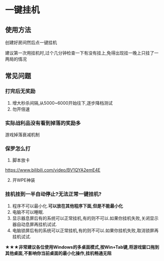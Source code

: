 # 一键挂机

## 使用方法

创建好房间然后点一键挂机

建议第一次用挂机时,过个几分钟检查一下有没有挂上,免得出现挂一晚上只挂了一两局的情况

## 常见问题

### 打完后无奖励

1. 增大秒杀间隔,从5000~6000开始往下,逐步降档测试
2. 勿开倍速

### 实际战利品没有看到掉落的奖励多

游戏掉落衰减机制

### 保罗怎么打

1. 脚本放卡

https://www.bilibili.com/video/BV1QYA2emE4E

2. 开WPE神装

### 挂机挂到一半自动停止?无法正常一键挂机?

1. 程序不可以最小化.**可以放在其他程序下面,但是不能最小化**
2. 电脑不可以睡眠.
3. 显示器息屏后有的系统可以正常挂机,有的则不可以.如果你挂机失败,关闭显示器自动息屏再挂机试试.
4. 电脑锁屏后有的系统可以正常挂机,有的则不可以.如果你挂机失败,取消锁屏再挂机试试.

**★★★非常建议各位使用Windows的多桌面模式,按Win+Tab键,将游戏窗口拖到其他桌面,不影响你当前桌面的最小化操作,挂机畅通无阻**